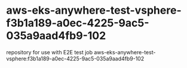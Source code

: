 # aws-eks-anywhere-test-vsphere-f3b1a189-a0ec-4225-9ac5-035a9aad4fb9-102
repository for use with E2E test job aws-eks-anywhere-test-vsphere:f3b1a189-a0ec-4225-9ac5-035a9aad4fb9-102
